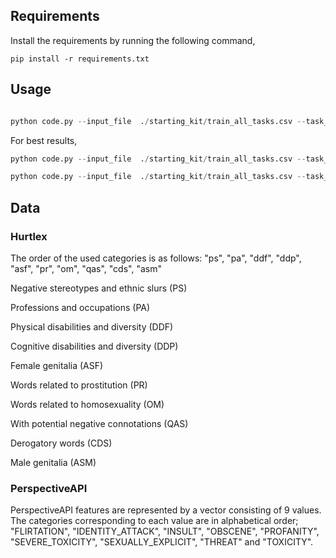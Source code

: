 ## Requirements

Install the requirements by running the following command,

```
pip install -r requirements.txt
```

## Usage

```python

python code.py --input_file  ./starting_kit/train_all_tasks.csv --task_type A --vectorizer tf

```

For best results,

```python
python code.py --input_file  ./starting_kit/train_all_tasks.csv --task_type A --vectorizer tf

python code.py --input_file  ./starting_kit/train_all_tasks.csv --task_type B --vectorizer tfidf

```

## Data

### Hurtlex
The order of the used categories is as follows: "ps", "pa", "ddf", "ddp", "asf", "pr", "om", "qas", "cds", "asm"

Negative stereotypes and ethnic slurs (PS)

Professions and occupations (PA)

Physical disabilities and diversity (DDF)

Cognitive disabilities and diversity (DDP)

Female genitalia (ASF)

Words related to prostitution (PR)

Words related to homosexuality (OM)

With potential negative connotations (QAS)

Derogatory words (CDS)

Male genitalia (ASM)

### PerspectiveAPI
PerspectiveAPI features are represented by a vector consisting of 9 values. The categories corresponding to each value are in alphabetical order; "FLIRTATION", "IDENTITY_ATTACK", "INSULT", "OBSCENE", "PROFANITY", "SEVERE_TOXICITY", "SEXUALLY_EXPLICIT", "THREAT" and "TOXICITY".
